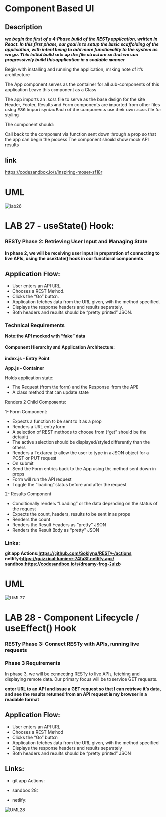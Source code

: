 # Component Based UI

## Description

***we begin the first of a 4-Phase build of the RESTy application, written in React. In this first phase, our goal is to setup the basic scaffolding of the application, with intent being to add more functionality to the system as we go. This initial build sets up the file structure so that we can progressively build this application in a scalable manner***

Begin with installing and running the application, making note of it’s architecture

The App component serves as the container for all sub-components of this application Leave this component as a Class

The app imports an .scss file to serve as the base design for the site
Header, Footer, Results and Form components are imported from other files using ES6 import syntax
Each of the components use their own .scss file for styling

The component should:

Call back to the component via function sent down through a prop so that the app can begin the process
The component should show mock API results

## link

https://codesandbox.io/s/inspiring-moser-sf18r

# UML

![lab26](./lab26.png)


# LAB 27 - useState() Hook:


### RESTy Phase 2: Retrieving User Input and Managing State

#### In phase 2, we will be receiving user input in preparation of connecting to live APIs, using the useState() hook in our functional components

## Application Flow:

- User enters an API URL.
- Chooses a REST Method.
- Clicks the “Go” button.
- Application fetches data from the URL given, with the method specified.
- Displays the response headers and results separately.
- Both headers and results should be “pretty printed” JSON.

### Technical Requirements


**Note:the API mocked with “fake” data** 

#### Component Hierarchy and Application Architecture:


**index.js - Entry Point**

**App.js - Container**

Holds application state:

- The Request (from the form) and the Response (from the API)
- A class method that can update state

Renders 2 Child Components:

1- Form Component:

- Expects a function to be sent to it as a prop
- Renders a URL entry form
- A selection of REST methods to choose from (“get” should be the default)
- The active selection should be displayed/styled differently than the others
- Renders a Textarea to allow the user to type in a JSON object for a POST or PUT request
- On submit
- Send the Form entries back to the App using the method sent down in props
- Form will run the API request
- Toggle the “loading” status before and after the request

2- Results Component

- Conditionally renders “Loading” or the data depending on the status of the request
- Expects the count, headers, results to be sent in as props
- Renders the count
- Renders the Result Headers as “pretty” JSON
- Renders the Result Body as “pretty” JSON


### Links:

**git app Actions:https://github.com/Sokiyna/RESTy-/actions**
**netlify:https://quizzical-lumiere-74fa3f.netlify.app/**
**sandbox:https://codesandbox.io/s/dreamy-frog-2uizb**



# UML

![UML27](UML27.png)


# LAB 28 - Component Lifecycle / useEffect() Hook

### RESTy Phase 3: Connect RESTy with APIs, running live requests

### Phase 3 Requirements

In phase 3, we will be connecting RESTy to live APIs, fetching and displaying remote data. Our primary focus will be to service GET requests.

**enter URL to an API and issue a GET request so that I can retrieve it’s data, and see the results returned from an API request in my browser in a readable format**

## Application Flow:

- User enters an API URL
- Chooses a REST Method
- Clicks the “Go” button
- Application fetches data from the URL given, with the method specified
- Displays the response headers and results separately
- Both headers and results should be “pretty printed” JSON

## Links:

- git app Actions:

- sandbox 28:

- netlify:

![UML28](./UML28.png)
